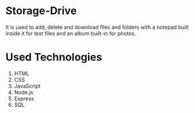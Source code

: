 # Storage-Drive
It is used to add, delete and download files and folders with a notepad built inside it for text files and an album built-in for photos.

# Used Technologies
1. HTML
2. CSS
3. JavaScript
4. Node.js
5. Express
6. SQL
